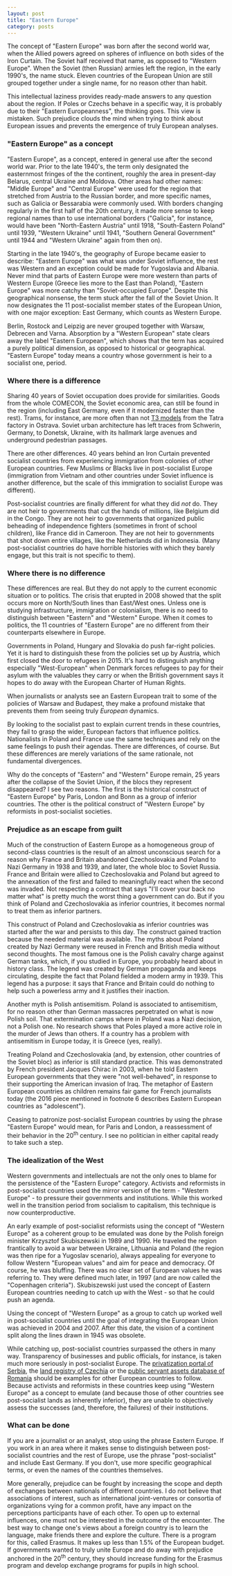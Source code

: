 ```yaml
---
layout: post
title: "Eastern Europe"
category: posts
---
```


The concept of "Eastern Europe" was born after the second world war, when the Allied powers agreed on spheres of influence on both sides of the Iron Curtain. The Soviet half received that name, as opposed to "Western Europe". When the Soviet (then Russian) armies left the region, in the early 1990's, the name stuck. Eleven countries of the European Union are still grouped together under a single name, for no reason other than habit. 

This intellectual laziness provides ready-made answers to any question about the region. If Poles or Czechs behave in a specific way, it is probably due to their "Eastern Europeanness", the thinking goes. This view is mistaken. Such prejudice clouds the mind when trying to think about European issues and prevents the emergence of truly European analyses.

### "Eastern Europe" as a concept

"Eastern Europe", as a concept, entered in general use after the second world war<note content="Check it for yourself on [Google Ngram viewer](https://books.google.com/ngrams/graph?content=eastern+europe&case_insensitive=on&year_start=1800&year_end=2008&corpus=19&smoothing=3&share=&direct_url=t4%3B%2Ceastern%20europe%3B%2Cc0%3B%2Cs0%3B%3BEastern%20Europe%3B%2Cc0%3B%3Beastern%20Europe%3B%2Cc0%3B%3BEASTERN%20EUROPE%3B%2Cc0#t4%3B%2Ceastern%20europe%3B%2Cc0%3B%2Cs0%3B%3BEastern%20Europe%3B%2Cc1%3B%3Beastern%20Europe%3B%2Cc0%3B%3BEASTERN%20EUROPE%3B%2Cc0), which, for all its flaws, remains a good indicator of how phrases were used. Only in German did the term _Osteuropa_ show sustained use before 1945.">. Prior to the late 1940's, the term only designated the easternmost fringes of the the continent, roughly the area in present-day Belarus, central Ukraine and Moldova. Other areas had other names: "Middle Europe" and "Central Europe" were used for the region that stretched from Austria to the Russian border, and more specific names, such as Galicia or Bessarabia were commonly used. With borders changing regularly in the first half of the 20th century, it made more sense to keep regional names than to use international borders ("Galicia", for instance, would have been "North-Eastern Austria" until 1918, "South-Eastern Poland" until 1939, "Western Ukraine" until 1941, "Southern General Government" until 1944 and "Western Ukraine" again from then on).

Starting in the late 1940's, the geography of Europe became easier to describe: "Eastern Europe" was what was under Soviet influence, the rest was Western and an exception could be made for Yugoslavia and Albania. Never mind that parts of Eastern Europe were more western than parts of Western Europe (Greece lies more to the East than Poland), "Eastern Europe" was more catchy than "Soviet-occupied Europe". Despite this geographical nonsense, the term stuck after the fall of the Soviet Union. It now designates the 11 post-socialist member states of the European Union, with one major exception: East Germany, which counts as Western Europe. 

Berlin, Rostock and Leipzig are never grouped together with Warsaw, Debrecen and Varna. Absorption by a "Western European" state clears away the label "Eastern European", which shows that the term has acquired a purely political dimension, as opposed to historical or geographical. "Eastern Europe" today means a country whose government is heir to a socialist one, period.

### Where there is a difference

Sharing 40 years of Soviet occupation does provide for similarities. Goods from the whole COMECON, the Soviet economic area, can still be found in the region (including East Germany, even if it modernized faster than the rest). Trams, for instance, are more often than not [T3 models](https://en.wikipedia.org/wiki/Tatra_T3) from the Tatra factory in Ostrava. Soviet urban architecture has left traces from Schwerin, Germany, to Donetsk, Ukraine, with its hallmark large avenues and underground pedestrian passages.

There are other differences. 40 years behind an Iron Curtain prevented socialist countries from experiencing immigration from colonies of other European countries. Few Muslims<note content="Turks in Bulgaria and Tatars in Ukraine are obviously citizens of these countries, but their story has nothing to do with the one of Muslims in France or Germany."> or Blacks live in post-socialist Europe (immigration from Vietnam and other countries under Soviet influence is another difference, but the scale of this immigration to socialist Europe was different).

Post-socialist countries are finally different for what they did _not_ do. They are not heir to governments that cut the hands of millions, like Belgium did in the Congo<note content="Read _King Leopold's Ghost: A Story of Greed, Terror, and Heroism in Colonial Africa_.">. They are not heir to governments that organized public beheading of independence fighters (sometimes in front of school children), like France did in Cameroon<note content="Read _Kamerun! La guerre cachée de la France en Afrique noire_.">. They are not heir to governments that shot down entire villages, like the Netherlands did in Indonesia<note content="For just one example of a Dutch war crime in Indonesia, read about [Rawagede massacre](https://en.wikipedia.org/wiki/Rawagede_massacre) at Wikipedia.">. (Many post-socialist countries do have horrible histories with which they barely engage, but this trait is not specific to them).

### Where there is no difference

These differences are real. But they do not apply to the current economic situation or to politics. The crisis that erupted in 2008 showed that the split occurs more on North/South lines than East/West ones. Unless one is studying infrastructure, immigration or colonialism, there is no need to distinguish between "Eastern" and "Western" Europe. When it comes to politics, the 11 countries of "Eastern Europe" are no different from their counterparts elsewhere in Europe.

Governments in Poland, Hungary and Slovakia do push far-right policies. Yet it is hard to distinguish these from the policies set up by Austria, which first closed the door to refugees in 2015. It's hard to distinguish anything especially "West-European" when Denmark forces refugees to pay for their asylum with the valuables they carry or when the British government says it hopes to do away with the European Charter of Human Rights.

When journalists or analysts see an Eastern European trait to some of the policies of Warsaw and Budapest, they make a profound mistake that prevents them from seeing truly _European_ dynamics<note content="For an example of such sloppy analysis, read [Populisme en Europe de l’Est : c’est davantage qu’une crise d’adolescence](http://www.liberation.fr/planete/2016/06/03/populisme-en-europe-de-l-est-c-est-davantage-qu-une-crise-d-adolescence_1457218) by Jean Quatremer, published on June 3<sup>d</sup>.">. 

By looking to the socialist past to explain current trends in these countries, they fail to grasp the wider, European factors that influence politics. Nationalists in Poland and France use the same techniques and rely on the same feelings to push their agendas. There are differences, of course. But these differences are merely variations of the same rationale, not fundamental divergences.

Why do the concepts of "Eastern" and "Western" Europe remain, 25 years after the collapse of the Soviet Union, if the blocs they represent disappeared? I see two reasons. The first is the historical construct of "Eastern Europe" by Paris, London and Bonn as a group of inferior countries. The other is the political construct of "Western Europe" by reformists in post-socialist societies.

### Prejudice as an escape from guilt

Much of the construction of Eastern Europe as a homogeneous group of second-class countries is the result of an almost unconscious search for a reason why France and Britain abandoned Czechoslovakia and Poland to Nazi Germany in 1938 and 1939, and later, the whole bloc to Soviet Russia. France and Britain were allied to Czechoslovakia and Poland but agreed to the annexation of the first and failed to meaningfully react when the second was invaded. Not respecting a contract that says "I'll cover your back no matter what" is pretty much the worst thing a government can do. But if you think of Poland and Czechoslovakia as inferior countries, it becomes normal to treat them as inferior partners. 

This construct of Poland and Czechoslovakia as inferior countries was started after the war and persists to this day. The construct gained traction because the needed material was available. The myths about Poland created by Nazi Germany were reused in French and British media without second thoughts. The most famous one is the Polish cavalry charge against German tanks, which, if you studied in Europe, you probably heard about in history class. The legend was created by German propaganda and keeps circulating, despite the fact that Poland fielded a modern army in 1939<note content="For a quick explanation of the actual event, [read this](http://www.historynet.com/polish-cavalry-charges-tanks.htm). For a longer version, read _The Eagle Unbowed: Poland and the Poles in the Second World War_.">. This legend has a purpose: it says that France and Britain could do nothing to help such a powerless army and it justifies their inaction.

Another myth is Polish antisemitism. Poland is associated to antisemitism, for no reason other than German massacres perpetrated on what is now Polish soil. That extermination camps where in Poland was a Nazi decision, not a Polish one. No research shows that Poles played a more active role in the murder of Jews than others. If a country has a problem with antisemitism in Europe today, it is Greece (yes, really)<note content="Check out the [Anti-Defamation League's Global 100](http://global100.adl.org), a comprehensive survey on antisemitism. While Poland ranks high, it is on par with neighbors and with France. Greece is the only country with a much higher score.">.

Treating Poland and Czechoslovakia (and, by extension, other countries of the Soviet bloc) as inferior is still standard practice. This was demonstrated by French president Jacques Chirac in 2003, when he told Eastern European governments that they were "not well-behaved", in response to their supporting the American invasion of Iraq<note content="Read [Jacques Chirac jette un froid à l'Est](http://www.liberation.fr/evenement/2003/02/19/jacques-chirac-jette-un-froid-a-l-est_431400).">. The metaphor of Eastern European countries as children remains fair game for French journalists today (the 2016 piece mentioned in footnote 6 describes Eastern European countries as "adolescent")<note content="It could be argued that the metaphor refers to the relatively young age of democracy in these countries. But this does not hold. First, no one talks of East Germany as a young democracy, even if cities like Leipzig or East-Berlin spent less time in democratic regimes in the 20<sup>th</sup> century than Bucharest or Warsaw. Similarly, no one talks of Spain or Portugal as children, despite their democracies being just 14 years older than the Czech Republic's.">.

Ceasing to patronize post-socialist European countries by using the phrase "Eastern Europe" would mean, for Paris and London, a reassessment of their behavior in the 20<sup>th</sup> century. I see no politician in either capital ready to take such a step.

### The idealization of the West

Western governments and intellectuals are not the only ones to blame for the persistence of the "Eastern Europe" category. Activists and reformists in post-socialist countries used the mirror version of the term - "Western Europe" - to pressure their governments and institutions. While this worked well in the transition period from socialism to capitalism, this technique is now counterproductive.

An early example of post-socialist reformists using the concept of "Western Europe" as a coherent group to be emulated was done by the Polish foreign minister Krzysztof Skubiszewski in 1989 and 1990. He traveled the region frantically to avoid a war between Ukraine, Lithuania and Poland (the region was then ripe for a Yugoslav scenario), always appealing for everyone to follow Western "European values" and aim for peace and democracy<note content="Read Timothy Snyder's _The Reconstruction of Nations_.">. Of course, he was bluffing. There was no clear set of European values he was referring to. They were defined much later, in 1997 (and are now called the "Copenhagen criteria"). Skubiszewski just used the concept of Eastern European countries needing to catch up with the West - so that he could push an agenda.

Using the concept of "Western Europe" as a group to catch up worked well in post-socialist countries until the goal of integrating the European Union was achieved in 2004 and 2007. After this date, the vision of a continent split along the lines drawn in 1945 was obsolete.

While catching up, post-socialist countries surpassed the others in many way. Transparency of businesses and public officials, for instance, is taken much more seriously in post-socialist Europe. The [privatization portal of Serbia](http://www.priv.rs/Naslovna), the [land registry of Czechia](http://nahlizenidokn.cuzk.cz/) or the [public servant assets database of Romania](http://declaratii.integritate.eu/home/navigare/cautare-avansata.aspx) should be examples for other European countries to follow. Because activists and reformists in these countries keep using "Western Europe" as a concept to emulate (and because those of other countries see post-socialist lands as inherently inferior), they are unable to objectively assess the successes (and, therefore, the failures) of their institutions.

### What can be done

If you are a journalist or an analyst, stop using the phrase Eastern Europe. If you work in an area where it makes sense to distinguish between post-socialist countries and the rest of Europe, use the phrase "post-socialist" and include East Germany. If you don't, use more specific geographical terms, or even the names of the countries themselves. 

More generally, prejudice can be fought by increasing the scope and depth of exchanges between nationals of different countries. I do not believe that associations of interest, such as international joint-ventures or consortia of organizations vying for a common profit, have any impact on the perceptions participants have of each other. To open up to external influences, one must not be interested in the outcome of the encounter. The best way to change one's views about a foreign country is to learn the language, make friends there and explore the culture. There is a program for this, called Erasmus. It makes up less than 1.5% of the European budget. If governments wanted to truly unite Europe and do away with prejudice anchored in the 20<sup>th</sup> century, they should increase funding for the Erasmus program and develop exchange programs for pupils in high school.